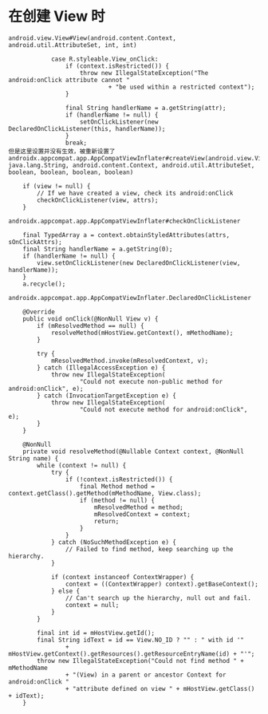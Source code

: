 # 在创建 View 时
    android.view.View#View(android.content.Context, android.util.AttributeSet, int, int)

                case R.styleable.View_onClick:
                    if (context.isRestricted()) {
                        throw new IllegalStateException("The android:onClick attribute cannot "
                                + "be used within a restricted context");
                    }

                    final String handlerName = a.getString(attr);
                    if (handlerName != null) {
                        setOnClickListener(new DeclaredOnClickListener(this, handlerName));
                    }
                    break;
    但是这里设置并没有生效，被重新设置了
    androidx.appcompat.app.AppCompatViewInflater#createView(android.view.View, java.lang.String, android.content.Context, android.util.AttributeSet, boolean, boolean, boolean, boolean)
    
        if (view != null) {
            // If we have created a view, check its android:onClick
            checkOnClickListener(view, attrs);
        }
        
    androidx.appcompat.app.AppCompatViewInflater#checkOnClickListener
    
        final TypedArray a = context.obtainStyledAttributes(attrs, sOnClickAttrs);
        final String handlerName = a.getString(0);
        if (handlerName != null) {
            view.setOnClickListener(new DeclaredOnClickListener(view, handlerName));
        }
        a.recycle();
        
    androidx.appcompat.app.AppCompatViewInflater.DeclaredOnClickListener
    
        @Override
        public void onClick(@NonNull View v) {
            if (mResolvedMethod == null) {
                resolveMethod(mHostView.getContext(), mMethodName);
            }

            try {
                mResolvedMethod.invoke(mResolvedContext, v);
            } catch (IllegalAccessException e) {
                throw new IllegalStateException(
                        "Could not execute non-public method for android:onClick", e);
            } catch (InvocationTargetException e) {
                throw new IllegalStateException(
                        "Could not execute method for android:onClick", e);
            }
        }

        @NonNull
        private void resolveMethod(@Nullable Context context, @NonNull String name) {
            while (context != null) {
                try {
                    if (!context.isRestricted()) {
                        final Method method = context.getClass().getMethod(mMethodName, View.class);
                        if (method != null) {
                            mResolvedMethod = method;
                            mResolvedContext = context;
                            return;
                        }
                    }
                } catch (NoSuchMethodException e) {
                    // Failed to find method, keep searching up the hierarchy.
                }

                if (context instanceof ContextWrapper) {
                    context = ((ContextWrapper) context).getBaseContext();
                } else {
                    // Can't search up the hierarchy, null out and fail.
                    context = null;
                }
            }

            final int id = mHostView.getId();
            final String idText = id == View.NO_ID ? "" : " with id '"
                    + mHostView.getContext().getResources().getResourceEntryName(id) + "'";
            throw new IllegalStateException("Could not find method " + mMethodName
                    + "(View) in a parent or ancestor Context for android:onClick "
                    + "attribute defined on view " + mHostView.getClass() + idText);
        }